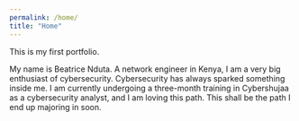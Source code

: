 ```yaml
---
permalink: /home/
title: "Home"
---
```

This is my first portfolio.

My name is Beatrice Nduta. A network engineer in Kenya, I am a very big enthusiast of cybersecurity.
Cybersecurity has always sparked something inside me. I am currently undergoing a three-month training in Cybershujaa as a cybersecurity analyst, and I am loving this path.
This shall be the path I end up majoring in soon.
